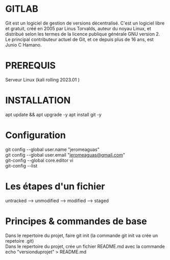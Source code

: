 
# GITLAB

Git est un logiciel de gestion de versions décentralisé. C'est un logiciel libre et gratuit, créé en 2005 par Linus Torvalds, auteur du noyau Linux, et distribué selon les termes de la licence publique générale GNU version 2. Le principal contributeur actuel de Git, et ce depuis plus de 16 ans, est Junio C Hamano.

# PREREQUIS 

Serveur Linux (kali rolling 2023.01 )

# INSTALLATION  

 apt update && apt upgrade -y
 apt install git -y
 

# Configuration  
 
 git config --global user.name "jeromeaguas"  
 git config --global user.email "jeromeaguas@gmail.com"  
 git-config --global core.editor vi  
 git-config --list

  
# Les étapes d'un fichier  

  untracked --> unmodified --> modified --> staged
  
   
 # Principes & commandes de base   

   Dans le repertoire du projet, faire git init (la commande git init va crée un repetoire .git)  
   Dans le repertoire du projet, crée un fichier README.md avec la commande echo "versionduprojet" > README.md  
   
